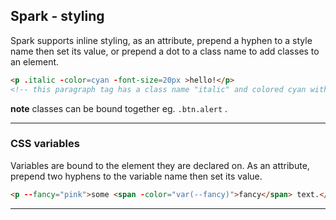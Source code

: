 Spark - styling
---
Spark supports inline styling, as an attribute, prepend a hyphen to a style name then set its value, or prepend a dot to a class name to add classes to an element.

```html
<p .italic -color=cyan -font-size=20px >hello!</p>
<!-- this paragraph tag has a class name "italic" and colored cyan with the font size being 20px -->
```

**note** classes can be bound together eg. `.btn.alert` .

---
### CSS variables
Variables are bound to the element they are declared on. As an attribute, prepend two hyphens to the variable name then set its value.

```html
<p --fancy="pink">some <span -color="var(--fancy)">fancy</span> text.</p>
```

---